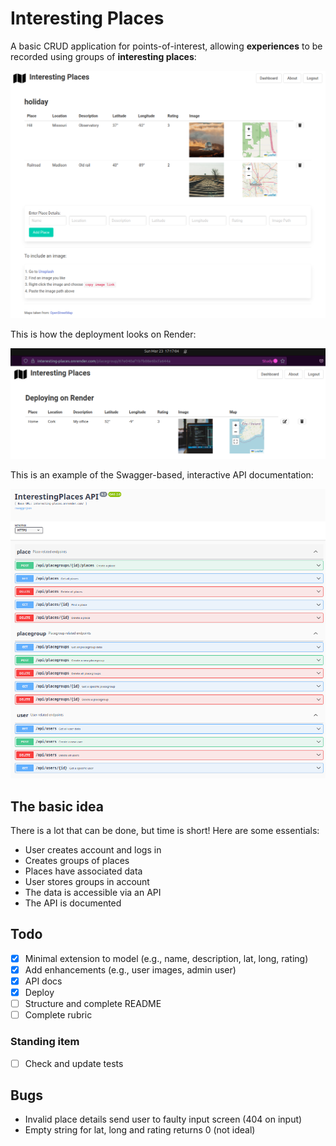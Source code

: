 # Interesting Places

A basic CRUD application for points-of-interest,
allowing **experiences** to be recorded using
groups of **interesting places**:

![example screenshot from local dev](./assets/screenshot.png)

This is how the deployment looks on Render:

![example screenshot on render](./assets/screenshot_render.png)

This is an example of the Swagger-based, interactive API documentation:

![example of Swagger docs](./assets/screenshot_api.png)

## The basic idea

There is a lot that can be done, but time is short!
Here are some essentials:

* User creates account and logs in
* Creates groups of places
* Places have associated data
* User stores groups in account
* The data is accessible via an API
* The API is documented

## Todo

* [x] Minimal extension to model (e.g., name, description, lat, long, rating)
* [x] Add enhancements (e.g., user images, admin user)
* [x] API docs
* [x] Deploy
* [ ] Structure and complete README
* [ ] Complete rubric

### Standing item

* [ ] Check and update tests

## Bugs

* Invalid place details send user to faulty input screen (404 on input)
* Empty string for lat, long and rating returns 0 (not ideal)
